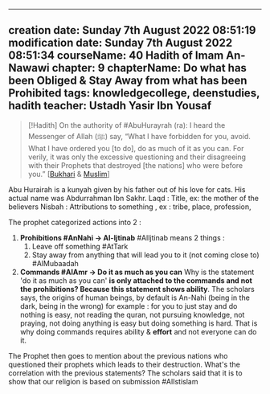 
---
creation date: Sunday 7th August 2022 08:51:19 
modification date: Sunday 7th August 2022 08:51:34
courseName: 40 Hadith of Imam An-Nawawi 
chapter: 9
chapterName: Do what has been Obliged & Stay Away from what has been Prohibited
tags: knowledgecollege, deenstudies, hadith
teacher: Ustadh Yasir Ibn Yousaf
---
> [!Hadith]
> On the authority of #AbuHurayrah (ra):
> I heard the Messenger of Allah (ﷺ) say, “What I have forbidden for you, avoid. What I have ordered you [to do], do as much of it as you can. For verily, it was only the excessive questioning and their disagreeing with their Prophets that destroyed [the nations] who were before you.” [[Bukhari](https://sunnah.com/bukhari/96/19) & [Muslim](https://sunnah.com/muslim/43/171)]

Abu Hurairah is a kunyah given by his father out of his love for cats. His actual name was Abdurrahman Ibn Sakhr.
Laqd : Title, ex: the mother of the believers
Nisbah : Attributions to something , ex : tribe, place, profession,

The prophet categorized actions into 2 :
1.  **Prohibitions #AnNahi → Al-Ijtinab**
    #AlIjtinab means 2 things :
    1.  Leave off something #AtTark
    2.  Stay away from anything that will lead you to it (not coming close to) #AlMubaadah
2.  **Commands #AlAmr → Do it as much as you can**
    Why is the statement 'do it as much as you can' **is only attached to the commands and not the prohibitions? Because this statement shows ability**. The scholars says, the origins of human beings, by default is An-Nahi (being in the dark, being in the wrong) for example : for you to just stay and do nothing is easy, not reading the quran, not pursuing knowledge, not praying, not doing anything is easy but doing something is hard. That is why doing commands requires ability & **effort** and not everyone can do it.

The Prophet then goes to mention about the previous nations who questioned their prophets which leads to their destruction. What's the correlation with the previous statements? The scholars said that it is to show that our religion is based on submission #AlIstislam